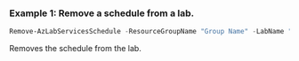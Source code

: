 ### Example 1: Remove a schedule from a lab.
```powershell
Remove-AzLabServicesSchedule -ResourceGroupName "Group Name" -LabName "Lab Name" -Name "Schedule Name"

```

Removes the schedule from the lab.
